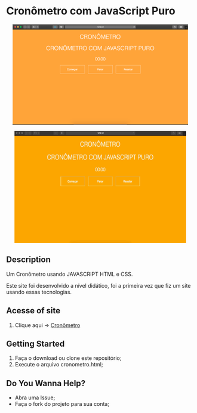 # Cronômetro com JavaScript Puro

<p align="center">
  <img width="470" src="img/print.png">
</p>

<p align="center">
  <img width="460" height="300" src="img/gif.gif">
</p>

## Description
Um Cronômetro usando JAVASCRIPT HTML e CSS.

Este site foi desenvolvido a nível didático, foi a primeira vez que fiz um site usando essas tecnologias.

## Acesse of site
1. Clique aqui -> [Cronômetro](https://fernandognu.github.io/CronometroJavascript/)

## Getting Started
1. Faça o download ou clone este repositório;
1. Execute o arquivo cronometro.html;

## Do You Wanna Help?
* Abra uma Issue;
* Faça o fork do projeto para sua conta;
